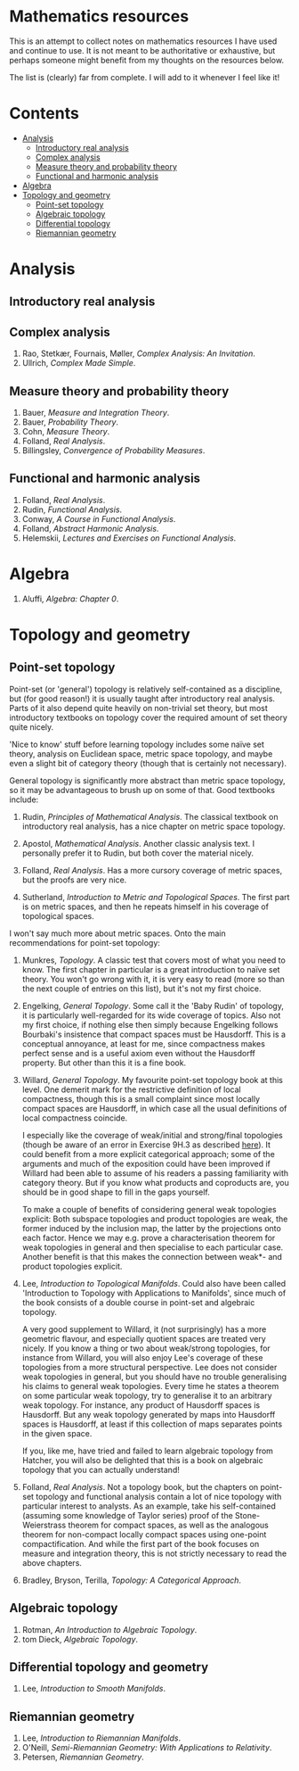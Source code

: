 # Mathematics resources

This is an attempt to collect notes on mathematics resources I have used and continue to use. It is not meant to be authoritative or exhaustive, but perhaps someone might benefit from my thoughts on the resources below.

The list is (clearly) far from complete. I will add to it whenever I feel like it!

# Contents

- [Analysis](#analysis)
  - [Introductory real analysis](#introductory-real-analysis)
  - [Complex analysis](#complex-analysis)
  - [Measure theory and probability theory](#measure-theory-and-probability-theory)
  - [Functional and harmonic analysis](#functional-and-harmonic-analysis)
- [Algebra](#algebra)
- [Topology and geometry](#topology-and-geometry)
  - [Point-set topology](#point-set-topology)
  - [Algebraic topology](#algebraic-topology)
  - [Differential topology](#differential-topology)
  - [Riemannian geometry](#riemannian-geometry)

# Analysis

## Introductory real analysis

## Complex analysis

1. Rao, Stetkær, Fournais, Møller, *Complex Analysis: An Invitation*.
2. Ullrich, *Complex Made Simple*.


## Measure theory and probability theory

1. Bauer, *Measure and Integration Theory*.
2. Bauer, *Probability Theory*.
3. Cohn, *Measure Theory*.
4. Folland, *Real Analysis*.
5. Billingsley, *Convergence of Probability Measures*.

## Functional and harmonic analysis

1. Folland, *Real Analysis*.
1. Rudin, *Functional Analysis*.
3. Conway, *A Course in Functional Analysis*.
4. Folland, *Abstract Harmonic Analysis*.
5. Helemskii, *Lectures and Exercises on Functional Analysis*.

# Algebra

1. Aluffi, *Algebra: Chapter 0*.

# Topology and geometry

## Point-set topology

Point-set (or 'general') topology is relatively self-contained as a discipline, but (for good reason!) it is usually taught after introductory real analysis. Parts of it also depend quite heavily on non-trivial set theory, but most introductory textbooks on topology cover the required amount of set theory quite nicely.

'Nice to know' stuff before learning topology includes some naïve set theory, analysis on Euclidean space, metric space topology, and maybe even a slight bit of category theory (though that is certainly not necessary).

General topology is significantly more abstract than metric space topology, so it may be advantageous to brush up on some of that. Good textbooks include:

1. Rudin, *Principles of Mathematical Analysis*. The classical textbook on introductory real analysis, has a nice chapter on metric space topology.

2. Apostol, *Mathematical Analysis*. Another classic analysis text. I personally prefer it to Rudin, but both cover the material nicely.

3. Folland, *Real Analysis*. Has a more cursory coverage of metric spaces, but the proofs are very nice.

4. Sutherland, *Introduction to Metric and Topological Spaces*. The first part is on metric spaces, and then he repeats himself in his coverage of topological spaces.

I won't say much more about metric spaces. Onto the main recommendations for point-set topology:

1. Munkres, *Topology*. A classic test that covers most of what you need to know. The first chapter in particular is a great introduction to naïve set theory. You won't go wrong with it, it is very easy to read (more so than the next couple of entries on this list), but it's not my first choice.

2. Engelking, *General Topology*. Some call it the 'Baby Rudin' of topology, it is particularly well-regarded for its wide coverage of topics. Also not my first choice, if nothing else then simply because Engelking follows Bourbaki's insistence that compact spaces must be Hausdorff. This is a conceptual annoyance, at least for me, since compactness makes perfect sense and is a useful axiom even without the Hausdorff property. But other than this it is a fine book.

3. Willard, *General Topology*. My favourite point-set topology book at this level. One demerit mark for the restrictive definition of local compactness, though this is a small complaint since most locally compact spaces are Hausdorff, in which case all the usual definitions of local compactness coincide.

    I especially like the coverage of weak/initial and strong/final topologies (though be aware of an error in Exercise 9H.3 as described [here](https://math.stackexchange.com/questions/2370532/can-a-set-be-homeomorphic-to-a-quotient-map-from-itself-making-sense-of-a-probl/)). It could benefit from a more explicit categorical approach; some of the arguments and much of the exposition could have been improved if Willard had been able to assume of his readers a passing familiarity with category theory. But if you know what products and coproducts are, you should be in good shape to fill in the gaps yourself.

    To make a couple of benefits of considering general weak topologies explicit: Both subspace topologies and product topologies are weak, the former induced by the inclusion map, the latter by the projections onto each factor. Hence we may e.g. prove a characterisation theorem for weak topologies in general and then specialise to each particular case. Another benefit is that this makes the connection between weak\*- and product topologies explicit.

4. Lee, *Introduction to Topological Manifolds*. Could also have been called 'Introduction to Topology with Applications to Manifolds', since much of the book consists of a double course in point-set and algebraic topology.

    A very good supplement to Willard, it (not surprisingly) has a more geometric flavour, and especially quotient spaces are treated very nicely. If you know a thing or two about weak/strong topologies, for instance from Willard, you will also enjoy Lee's coverage of these topologies from a more structural perspective. Lee does not consider weak topologies in general, but you should have no trouble generalising his claims to general weak topologies. Every time he states a theorem on some particular weak topology, try to generalise it to an arbitrary weak topology. For instance, any product of Hausdorff spaces is Hausdorff. But any weak topology generated by maps into Hausdorff spaces is Hausdorff, at least if this collection of maps separates points in the given space.

    If you, like me, have tried and failed to learn algebraic topology from Hatcher, you will also be delighted that this is a book on algebraic topology that you can actually understand!

5. Folland, *Real Analysis*. Not a topology book, but the chapters on point-set topology and functional analysis contain a lot of nice topology with particular interest to analysts. As an example, take his self-contained (assuming some knowledge of Taylor series) proof of the Stone-Weierstrass theorem for compact spaces, as well as the analogous theorem for non-compact locally compact spaces using one-point compactification. And while the first part of the book focuses on measure and integration theory, this is not strictly necessary to read the above chapters.

6. Bradley, Bryson, Terilla, *Topology: A Categorical Approach*.

## Algebraic topology

1. Rotman, *An Introduction to Algebraic Topology*.
2. tom Dieck, *Algebraic Topology*.

## Differential topology and geometry

1. Lee, *Introduction to Smooth Manifolds*.

## Riemannian geometry

1. Lee, *Introduction to Riemannian Manifolds*.
2. O'Neill, *Semi-Riemannian Geometry: With Applications to Relativity*.
3. Petersen, *Riemannian Geometry*.